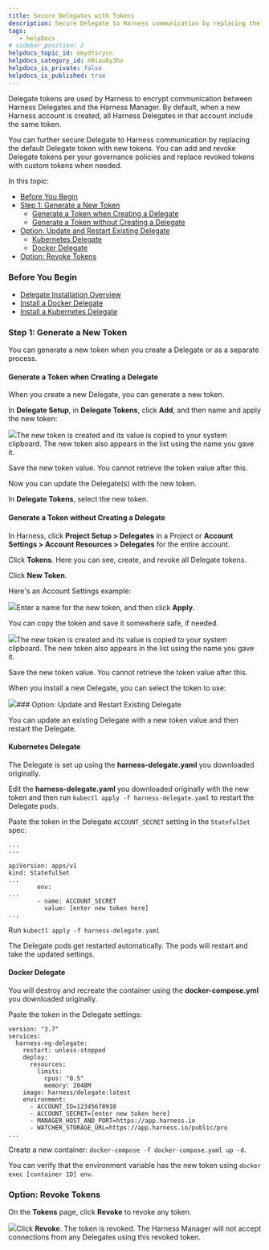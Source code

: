 ```yaml
---
title: Secure Delegates with Tokens
description: Secure Delegate to Harness communication by replacing the default Delegate token with new tokens.
tags: 
   - helpDocs
# sidebar_position: 2
helpdocs_topic_id: omydtsrycn
helpdocs_category_id: m9iau0y3hv
helpdocs_is_private: false
helpdocs_is_published: true
---
```


Delegate tokens are used by Harness to encrypt communication between Harness Delegates and the Harness Manager. By default, when a new Harness account is created, all Harness Delegates in that account include the same token.

You can further secure Delegate to Harness communication by replacing the default Delegate token with new tokens. You can add and revoke Delegate tokens per your governance policies and replace revoked tokens with custom tokens when needed.

In this topic:

* [Before You Begin](https://ngdocs.harness.io/article/omydtsrycn-secure-delegates-with-tokens#before_you_begin)
* [Step 1: Generate a New Token](https://ngdocs.harness.io/article/omydtsrycn-secure-delegates-with-tokens#step_1_generate_a_new_token)
	+ [Generate a Token when Creating a Delegate](https://ngdocs.harness.io/article/omydtsrycn-secure-delegates-with-tokens#generate_a_token_when_creating_a_delegate)
	+ [Generate a Token without Creating a Delegate](https://ngdocs.harness.io/article/omydtsrycn-secure-delegates-with-tokens#generate_a_token_without_creating_a_delegate_2)
* [Option: Update and Restart Existing Delegate](https://ngdocs.harness.io/article/omydtsrycn-secure-delegates-with-tokens#option_update_and_restart_existing_delegate)
	+ [Kubernetes Delegate](https://ngdocs.harness.io/article/omydtsrycn-secure-delegates-with-tokens#kubernetes_delegate)
	+ [Docker Delegate](https://ngdocs.harness.io/article/omydtsrycn-secure-delegates-with-tokens#docker_delegate)
* [Option: Revoke Tokens](https://ngdocs.harness.io/article/omydtsrycn-secure-delegates-with-tokens#option_revoke_tokens)

### Before You Begin

* [Delegate Installation Overview](/article/re8kk0ex4k-delegate-installation-overview)
* [Install a Docker Delegate](/article/cya29w2b99-install-a-docker-delegate)
* [Install a Kubernetes Delegate](/article/f9bd10b3nj-install-a-kubernetes-delegate)

### Step 1: Generate a New Token

You can generate a new token when you create a Delegate or as a separate process.

#### Generate a Token when Creating a Delegate

When you create a new Delegate, you can generate a new token.

In **Delegate Setup**, in **Delegate Tokens**, click **Add**, and then name and apply the new token:

![](https://files.helpdocs.io/i5nl071jo5/articles/omydtsrycn/1647384869537/clean-shot-2022-03-15-at-15-54-03.png)The new token is created and its value is copied to your system clipboard. The new token also appears in the list using the name you gave it.

Save the new token value. You cannot retrieve the token value after this.

Now you can update the Delegate(s) with the new token.

In **Delegate Tokens**, select the new token.

#### Generate a Token without Creating a Delegate

In Harness, click **Project Setup > Delegates** in a Project or **Account Settings > Account Resources > Delegates** for the entire account.

Click **Tokens**. Here you can see, create, and revoke all Delegate tokens.

Click **New Token**.

Here's an Account Settings example:

![](https://files.helpdocs.io/i5nl071jo5/articles/omydtsrycn/1647384471625/clean-shot-2022-03-15-at-15-46-52.png)Enter a name for the new token, and then click **Apply**.

You can copy the token and save it somewhere safe, if needed.

![](https://files.helpdocs.io/i5nl071jo5/articles/omydtsrycn/1647384579220/clean-shot-2022-03-15-at-15-49-24.png)The new token is created and its value is copied to your system clipboard. The new token also appears in the list using the name you gave it.

Save the new token value. You cannot retrieve the token value after this.

When you install a new Delegate, you can select the token to use:

![](https://files.helpdocs.io/i5nl071jo5/articles/omydtsrycn/1647384785437/clean-shot-2022-03-15-at-15-50-53.png)### Option: Update and Restart Existing Delegate

You can update an existing Delegate with a new token value and then restart the Delegate.

#### Kubernetes Delegate

The Delegate is set up using the **harness-delegate.yaml** you downloaded originally.

Edit the **harness-delegate.yaml** you downloaded originally with the new token and then run `kubectl apply -f harness-delegate.yaml` to restart the Delegate pods.

Paste the token in the Delegate `ACCOUNT_SECRET` setting in the `StatefulSet` spec:


```
...  
---  
  
apiVersion: apps/v1  
kind: StatefulSet  
...  
        env:  
...  
        - name: ACCOUNT_SECRET  
          value: [enter new token here]  
...
```
Run `kubectl apply -f harness-delegate.yaml`

The Delegate pods get restarted automatically. The pods will restart and take the updated settings.

#### Docker Delegate

You will destroy and recreate the container using the **docker-compose.yml** you downloaded originally.

Paste the token in the Delegate settings:


```
version: "3.7"  
services:  
  harness-ng-delegate:  
    restart: unless-stopped  
    deploy:  
      resources:  
        limits:  
          cpus: "0.5"  
          memory: 2048M  
    image: harness/delegate:latest  
    environment:  
      - ACCOUNT_ID=12345678910  
      - ACCOUNT_SECRET=[enter new token here]  
      - MANAGER_HOST_AND_PORT=https://app.harness.io  
      - WATCHER_STORAGE_URL=https://app.harness.io/public/pro  
...
```
Create a new container: `docker-compose -f docker-compose.yaml up -d`.

You can verify that the environment variable has the new token using `docker exec [container ID] env`.

### Option: Revoke Tokens

On the **Tokens** page, click **Revoke** to revoke any token.

![](https://files.helpdocs.io/i5nl071jo5/articles/omydtsrycn/1647385557250/clean-shot-2022-03-15-at-16-05-24.png)Click **Revoke**. The token is revoked. The Harness Manager will not accept connections from any Delegates using this revoked token.

